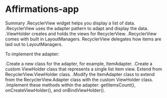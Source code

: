 # Affirmations-app
Summary
.RecyclerView widget helps you display a list of data.
.RecyclerView uses the adapter pattern to adapt and display the data.
.ViewHolder creates and holds the views for RecyclerView.
.RecyclerView comes with built in LayoutManagers. RecyclerView delegates how items are laid out to LayoutManagers.

To implement the adapter:

.Create a new class for the adapter, for example, ItemAdapter.
.Create a custom ViewHolder class that represents a single list item view. Extend from RecyclerView.ViewHolder class.
.Modify the ItemAdapter class to extend from the RecyclerView.Adapter class with the custom ViewHolder class.
.Implement these methods within the adapter: getItemsCount(), onCreateViewHolder(), and onBindViewHolder().
